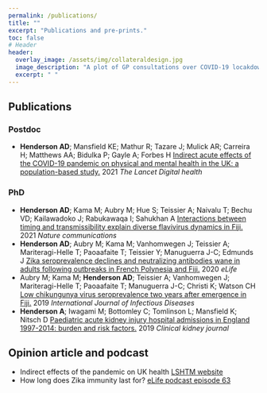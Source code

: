 ```yaml
---
permalink: /publications/
title: ""
excerpt: "Publications and pre-prints."
toc: false
# Header
header:
  overlay_image: /assets/img/collateraldesign.jpg
  image_description: "A plot of GP consultations over COVID-19 locakdown"
  excerpt: " "
---
```


## Publications

### Postdoc
* **Henderson AD**; Mansfield KE; Mathur R; Tazare J; Mulick AR; Carreira H; Matthews AA; Bidulka P; Gayle A; Forbes H [Indirect acute effects of the COVID-19 pandemic on physical and mental health in the UK: a population-based study.](https://doi.org/10.1016/S2589-7500(21)00017-0) 2021 _The Lancet Digital health_

### PhD
* **Henderson AD**; Kama M; Aubry M; Hue S; Teissier A; Naivalu T; Bechu VD; Kailawadoko J; Rabukawaqa I; Sahukhan A [Interactions between timing and transmissibility explain diverse flavivirus dynamics in Fiji.](https://doi.org/10.1038/s41467-021-21788-y) 2021 _Nature communications_
* **Henderson AD**; Aubry M; Kama M; Vanhomwegen J; Teissier A; Mariteragi-Helle T; Paoaafaite T; Teissier Y; Manuguerra J-C; Edmunds J [Zika seroprevalence declines and neutralizing antibodies wane in adults following outbreaks in French Polynesia and Fiji.](https://doi.org/10.7554/eLife.48460) 2020 _eLife_
*  Aubry M; Kama M; **Henderson AD**; Teissier A; Vanhomwegen J; Mariteragi-Helle T; Paoaafaite T; Manuguerra J-C; Christi K; Watson CH [Low chikungunya virus seroprevalence two years after emergence in Fiji.](https://doi.org/10.1016/j.ijid.2019.10.040) 2019 _International Journal of Infectious Diseases_
* **Henderson A**; Iwagami M; Bottomley C; Tomlinson L; Mansfield K; Nitsch D [Paediatric acute kidney injury hospital admissions in England 1997-2014: burden and risk factors.](https://doi.org/10.1093/ckj/sfz075) 2019 _Clinical kidney journal_

## Opinion article and podcast
* Indirect effects of the pandemic on UK health [LSHTM website](https://www.lshtm.ac.uk/newsevents/expert-opinion/indirect-effects-pandemic-uk-health)
* How long does Zika immunity last for? [eLife podcast episode 63](https://elifesciences.org/podcast/episode63#962) 


